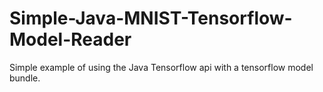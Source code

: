 # Simple-Java-MNIST-Tensorflow-Model-Reader

Simple example of using the Java Tensorflow api with a tensorflow model bundle.
